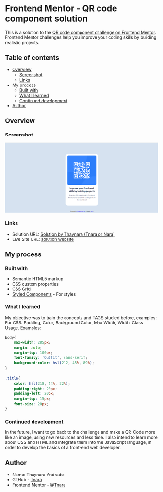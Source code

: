 # Frontend Mentor - QR code component solution

This is a solution to the [QR code component challenge on Frontend Mentor](https://www.frontendmentor.io/challenges/qr-code-component-iux_sIO_H). Frontend Mentor challenges help you improve your coding skills by building realistic projects. 

## Table of contents

- [Overview](#overview)
  - [Screenshot](#screenshot)
  - [Links](#links)
- [My process](#my-process)
  - [Built with](#built-with)
  - [What I learned](#what-i-learned)
  - [Continued development](#continued-development)
- [Author](#author)


## Overview

### Screenshot

![](./capturatela.png)

### Links

- Solution URL: [Solution by Thaynara (Tnara or Nara)](https://github.com/Tnaraa/Tnara.github.io)
- Live Site URL: [solution website](https://tnaraa.github.io/Tnara.github.io/)

## My process

### Built with

- Semantic HTML5 markup
- CSS custom properties
- CSS Grid
- [Styled Components](https://styled-components.com/) - For styles

### What I learned

My objective was to train the concepts and TAGS studied before, examples:
For CSS:
Padding, Color, Background Color, Max Width, Width, Class Usage.
Examples:

```css
body{ 
    max-width: 285px;
    margin: auto;
    margin-top: 100px;
    font-family: 'Outfit', sans-serif;
    background-color: hsl(212, 45%, 89%);
}

.title{
    color: hsl(218, 44%, 22%); 
    padding-right: 20px; 
    padding-left: 20px;  
    margin-top: 15px;
    font-size: 20px;
}
```

### Continued development

In the future, I want to go back to the challenge and make a QR-Code more like an image, using new resources and less time.
I also intend to learn more about CSS and HTML and integrate them into the JavaScript language, in order to develop the basics of a front-end web developer.

## Author

- Name: Thaynara Andrade
- GitHub - [Tnara](https://github.com/Tnaraa)
- Frontend Mentor - [@Tnara](https://www.frontendmentor.io/profile/TNara)
